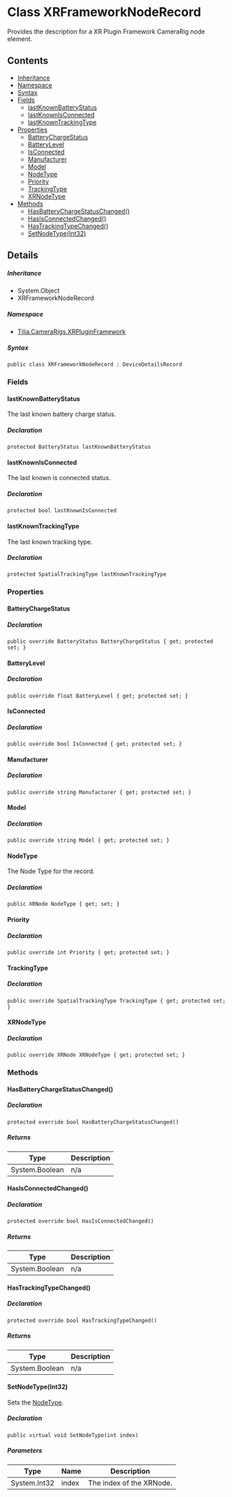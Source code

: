 # Class XRFrameworkNodeRecord

Provides the description for a XR Plugin Framework CameraRig node element.

## Contents

* [Inheritance]
* [Namespace]
* [Syntax]
* [Fields]
  * [lastKnownBatteryStatus]
  * [lastKnownIsConnected]
  * [lastKnownTrackingType]
* [Properties]
  * [BatteryChargeStatus]
  * [BatteryLevel]
  * [IsConnected]
  * [Manufacturer]
  * [Model]
  * [NodeType]
  * [Priority]
  * [TrackingType]
  * [XRNodeType]
* [Methods]
  * [HasBatteryChargeStatusChanged()]
  * [HasIsConnectedChanged()]
  * [HasTrackingTypeChanged()]
  * [SetNodeType(Int32)]

## Details

##### Inheritance

* System.Object
* XRFrameworkNodeRecord

##### Namespace

* [Tilia.CameraRigs.XRPluginFramework]

##### Syntax

```
public class XRFrameworkNodeRecord : DeviceDetailsRecord
```

### Fields

#### lastKnownBatteryStatus

The last known battery charge status.

##### Declaration

```
protected BatteryStatus lastKnownBatteryStatus
```

#### lastKnownIsConnected

The last known is connected status.

##### Declaration

```
protected bool lastKnownIsConnected
```

#### lastKnownTrackingType

The last known tracking type.

##### Declaration

```
protected SpatialTrackingType lastKnownTrackingType
```

### Properties

#### BatteryChargeStatus

##### Declaration

```
public override BatteryStatus BatteryChargeStatus { get; protected set; }
```

#### BatteryLevel

##### Declaration

```
public override float BatteryLevel { get; protected set; }
```

#### IsConnected

##### Declaration

```
public override bool IsConnected { get; protected set; }
```

#### Manufacturer

##### Declaration

```
public override string Manufacturer { get; protected set; }
```

#### Model

##### Declaration

```
public override string Model { get; protected set; }
```

#### NodeType

The Node Type for the record.

##### Declaration

```
public XRNode NodeType { get; set; }
```

#### Priority

##### Declaration

```
public override int Priority { get; protected set; }
```

#### TrackingType

##### Declaration

```
public override SpatialTrackingType TrackingType { get; protected set; }
```

#### XRNodeType

##### Declaration

```
public override XRNode XRNodeType { get; protected set; }
```

### Methods

#### HasBatteryChargeStatusChanged()

##### Declaration

```
protected override bool HasBatteryChargeStatusChanged()
```

##### Returns

| Type | Description |
| --- | --- |
| System.Boolean | n/a |

#### HasIsConnectedChanged()

##### Declaration

```
protected override bool HasIsConnectedChanged()
```

##### Returns

| Type | Description |
| --- | --- |
| System.Boolean | n/a |

#### HasTrackingTypeChanged()

##### Declaration

```
protected override bool HasTrackingTypeChanged()
```

##### Returns

| Type | Description |
| --- | --- |
| System.Boolean | n/a |

#### SetNodeType(Int32)

Sets the [NodeType].

##### Declaration

```
public virtual void SetNodeType(int index)
```

##### Parameters

| Type | Name | Description |
| --- | --- | --- |
| System.Int32 | index | The index of the XRNode. |

[Tilia.CameraRigs.XRPluginFramework]: README.md
[NodeType]: XRFrameworkNodeRecord.md#NodeType
[Inheritance]: #Inheritance
[Namespace]: #Namespace
[Syntax]: #Syntax
[Fields]: #Fields
[lastKnownBatteryStatus]: #lastKnownBatteryStatus
[lastKnownIsConnected]: #lastKnownIsConnected
[lastKnownTrackingType]: #lastKnownTrackingType
[Properties]: #Properties
[BatteryChargeStatus]: #BatteryChargeStatus
[BatteryLevel]: #BatteryLevel
[IsConnected]: #IsConnected
[Manufacturer]: #Manufacturer
[Model]: #Model
[NodeType]: #NodeType
[Priority]: #Priority
[TrackingType]: #TrackingType
[XRNodeType]: #XRNodeType
[Methods]: #Methods
[HasBatteryChargeStatusChanged()]: #HasBatteryChargeStatusChanged
[HasIsConnectedChanged()]: #HasIsConnectedChanged
[HasTrackingTypeChanged()]: #HasTrackingTypeChanged
[SetNodeType(Int32)]: #SetNodeTypeInt32
